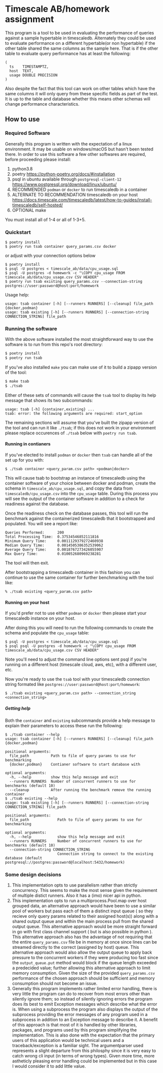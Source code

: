 # Timescale AB/homework assignment

This program is a tool to be used in evaluating the performance of queries against a sample hypertable in timescaledb. Alternately they could be used to evaluate performance on a different hypertable(or non hypertable) if the other table shared the same columns as the sample here. That is if the other table to evaluate query performance has at least the following:

```
(
  ts	TIMESTAMPTZ,
  host	TEXT,
  usage	DOUBLE PRECISION
)
```

Also despite the fact that this tool can work on other tables which have the same columns it will only query from these specific fields as part of the test. It is up to the table and database whether this means other schemas will change performance characteristics.

## How to use

### Required Software

Generally this program is written with the expectation of a linux environment. It may be usable on windows/macOS but hasn't been tested there.
In order to use this software a few other softwares are required, before proceeding please install:

1. python3.8
2. poetry https://python-poetry.org/docs/#installation
3. psql in ubuntu available through `postgresql-client-12` https://www.postgresql.org/download/linux/ubuntu/
4. RECOMMENDED `podman` or `docker` to run timescaledb in a container
5. ALTERNATE TO RECOMMENDATION timescaledb on your host https://docs.timescale.com/timescaledb/latest/how-to-guides/install-timescaledb/self-hosted/
6. OPTIONAL make

You must install all of 1-4 or all of 1-3+5.

### Quickstart

```
$ poetry install
$ poetry run tsab container query_params.csv docker
```

or adjust with your connection options below

```
$ poetry install
$ psql -U postgres < timescale_ab/data/cpu_usage.sql
$ psql -U postgres -d homework -c "\COPY cpu_usage FROM timescale_ab/data/cpu_usage.csv CSV HEADER"
$ poetry run tsab existing query_params.csv --connection-string postgres://user:password@host:port/homework
```

Usage help:
```
usage: tsab container [-h] [--runners RUNNERS] [--cleanup] file_path {docker,podman}
usage: tsab existing [-h] [--runners RUNNERS] [--connection-string CONNECTION_STRING] file_path
```

### Running the software

With the above software installed the most straightforward way to use the software is to run from this repo's root directory:

```sh
$ poetry install
$ poetry run tsab
```

If you've also installed `make` you can make use of it to build a zipapp version of the tool:

```sh
$ make tsab
$ ./tsab
```

Either of these sets of commands will cause the `tsab` tool to display its help message that shows its two subcommands:

```
usage: tsab [-h] {container,existing} ...
tsab: error: the following arguments are required: start_option
```

The remaining sections will assume that you've built the zipapp version of the tool and can run it like `./tsab`; if this does not work in your environment please replace occurences of `./tsab` below with `poetry run tsab`.

#### Running in contianers

If you've elected to install `podman` or `docker` then `tsab` can handle all of the set up for you with:

```
$ ./tsab container <query_param.csv path> <podman|docker>
```

This will cause tsab to bootstrap an instance of timescaledb using the container software of your choice between docker and podman, create the schema in `timescale_ab/cpu_usage.sql`, and copy the data from `timescaledb/cpu_usage.csv` into the `cpu_usage` table. During this process you will see the output of the container software in addition to a check for readiness against the database.

Once the readiness check on the database passes, this tool will run the benchmark against the containerized timescaledb that it bootstrapped and populated. You will see a report like:

```
Queries Performed:      200
Total Processing Time:  0.37534546852111816
Minimum Query Time:     0.0011129379272460938
Median Query Time:      0.0014505386352539062
Average Query Time:     0.0018767273426055907
Max Query Time:         0.010052680969238281
```

The tool will then exit.

After bootstrapping a timescaledb container in this fashion you can continue to use the same container for further benchmarking with the tool like:

```
% ./tsab existing <query_param.csv path>
```

#### Running on your host

If you'd prefer not to use either `podman` or `docker` then please start your timescaledb instance on your host.

After doing this you will need to run the following commands to create the schema  and populate the `cpu_usage` table:

```
$ psql -U postgres < timescale_ab/data/cpu_usage.sql
$ psql psql -U postgres -d homework -c "\COPY cpu_usage FROM timescale_ab/data/cpu_usage.csv CSV HEADER"
```

Note you'll need to adjust the command line options sent psql if you're running on a different host (timescale cloud, aws, etc), with a different user, etc.

Now you're ready to use the `tsab` tool with your timescaledb connection string formated like  `postgres://user:password@host:port/homework`:

```
$ ./tsab existing <query_param.csv path> --connection_string <connection_string>
```

##### Getting help

Both the `container` and `existing` subcommands provide a help message to explain their parameters to access these run the following:

```
$ ./tsab container --help
usage: tsab container [-h] [--runners RUNNERS] [--cleanup] file_path {docker,podman}

positional arguments:
  file_path          Path to file of query params to use for benchmarking
  {docker,podman}    Contianer software to start database with

optional arguments:
  -h, --help         show this help message and exit
  --runners RUNNERS  Number of concurrent runners to use for benchmarks (default 10)
  --cleanup          After running the benchmark remove the running container
$ ./tsab existing --help
usage: tsab existing [-h] [--runners RUNNERS] [--connection-string CONNECTION_STRING] file_path

positional arguments:
  file_path             Path to file of query params to use for benchmarking

optional arguments:
  -h, --help            show this help message and exit
  --runners RUNNERS     Number of concurrent runners to use for benchmarks (default 10)
  --connection-string CONNECTION_STRING
                        Connection string to connect to the existing database (default postgresql://postgres:password@localhost:5432/homework)
```

### Some design decisions

1. This implementation opts to use parallelism rather than strictly concurrency. This seems to make the most sense given the requirement of multiple distict runners. Also it has a (imo) nicer api in python.
2. This implementation opts to run a multiprocess.Pool.map over host grouped data, an alternative approach would have been to use a similar pool of workers but pass each of them a distinct input queue ( so they recieve only query params related to their assigned host(s)) along with a shared output queue and within the main process pull from the shared output queue. This alternative approach would be more straight forward in go with first class channel support ( but is also possible in python ). This alternative approach also has the advantage of not requiring that the entire `query_params.csv` file be in memory at once since lines can be streamed directly to the correct (assigned by host) queue. This alternative approach would also allow the output queue to apply back pressure to the concurrent workers if they were producing too fast since the `output_queue.put` method would block if the queue length exceeded a predecided value; further allowing this alternative approach to limit memory consumption. Given the size of the provided `query_params.csv` performance of the chosen approach should be sufficient and memory consumption should not become an issue.
3. Generally this program implements rather limited error handling, there is very little the program can do to recover from most errors other than silently ignore them; so instead of silently ignoring errors the program does its best to emit Exception messages which describe what the error is. When using a subprocess the program also displays the output of the subprocess providing the error messages of any program used in a subprocess in addition to an Exception message to describe it. A benefit of this approach is that most of it is handled by other libraries, packages, and programs used by this program simplifying the implementation. This is also done with the expectation that the primary users of this application would be technical users and a traceback/exception is a familiar sight. The argumentparser used represents a slight departure from this philosphy since it is very easy to catch wrong cli input (in terms of wrong types). Given more time, more astheticly pleasing error handling could be implemented but in this case I would consider it to add little value.
